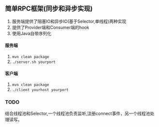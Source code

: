 ## 简单RPC框架(同步和异步实现)
1. 服务端提供了阻塞IO和异步IO(基于Selector,单线程)两种实现
2. 提供了Provider端和Consumer端的hook
3. 使用Java自带序列化
#### 服务端
1. <code>mvn clean package</code>
2. <code>./server.sh yourport</code>
#### 客户端
1. <code>mvn clean package</code>
2. <code>./client yourhost yourport</code>

### TODO
结合线程池和Selector,一个线程池负责监听,注册connect事件，另一个线程池处理读写。



